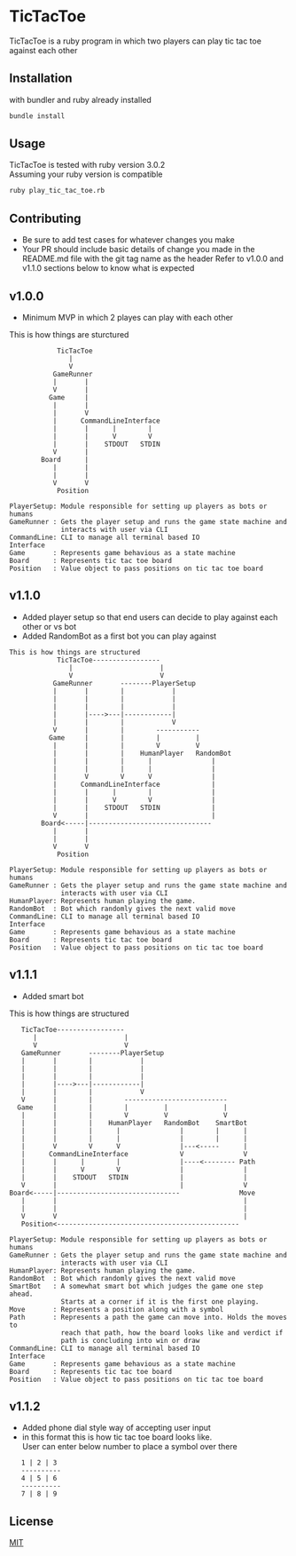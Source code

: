 # TicTacToe
TicTacToe is a ruby program in which two players can play tic tac toe against
each other

## Installation
with bundler and ruby already installed
```bash
bundle install
```

## Usage
TicTacToe is tested with ruby version 3.0.2\
Assuming your ruby version is compatible

```bash
ruby play_tic_tac_toe.rb
```

## Contributing
- Be sure to add test cases for whatever changes you make
- Your PR should include basic details of change you made
in the README.md file with the git tag name as the header
Refer to v1.0.0 and v1.1.0 sections below to know what is expected

## v1.0.0
- Minimum MVP in which 2 playes can play with each other

This is how things are sturctured
```
            TicTacToe
               |
               V
           GameRunner
           |       |
           V       |
          Game     |
           |       |
           |       V
           |      CommandLineInterface
           |       |      |        |
           |       |      V        V
           |       |    STDOUT   STDIN
           V       |
        Board      |
           |       |
           |       |
           V       V
            Position

PlayerSetup: Module responsible for setting up players as bots or humans
GameRunner : Gets the player setup and runs the game state machine and
             interacts with user via CLI
CommandLine: CLI to manage all terminal based IO
Interface
Game       : Represents game behavious as a state machine
Board      : Represents tic tac toe board
Position   : Value object to pass positions on tic tac toe board

```
## v1.1.0
- Added player setup so that end users can decide to play against
each other or vs bot
- Added RandomBot as a first bot you can play against

```
This is how things are structured
            TicTacToe-----------------
               |                      |
               V                      V
           GameRunner       --------PlayerSetup
           |       |        |            |
           |       |        |            |
           |       |        |            |
           |       |---->---|------------|
           |       |        |            V
           V       |        |        -----------
          Game     |        |        |         |
           |       |        |        V         V
           |       |        |    HumanPlayer   RandomBot
           |       |        |      |               |
           |       |        |      |               |
           |       V        V      V               |
           |      CommandLineInterface             |
           |       |      |        |               |
           |       |      V        V               |
           |       |    STDOUT   STDIN             |
           V       |                               |
        Board<-----|-------------------------------
           |       |
           |       |
           V       V
            Position

PlayerSetup: Module responsible for setting up players as bots or humans
GameRunner : Gets the player setup and runs the game state machine and
             interacts with user via CLI
HumanPlayer: Represents human playing the game.
RandomBot  : Bot which randomly gives the next valid move
CommandLine: CLI to manage all terminal based IO
Interface
Game       : Represents game behavious as a state machine
Board      : Represents tic tac toe board
Position   : Value object to pass positions on tic tac toe board
```

## v1.1.1
- Added smart bot

This is how things are structured
```
   TicTacToe-----------------
      |                      |
      V                      V
   GameRunner       --------PlayerSetup
   |       |        |            |
   |       |        |            |
   |       |        |            |
   |       |---->---|------------|
   |       |        |            V
   V       |        |        --------------------------
  Game     |        |        |         |              |
   |       |        |        V         V              V
   |       |        |    HumanPlayer   RandomBot    SmartBot
   |       |        |      |               |        |      |
   |       |        |      |               |        |      |
   |       V        V      V               |---<-----      |
   |      CommandLineInterface             V               V
   |       |      |        |               |----<-------- Path
   |       |      V        V               |               |
   |       |    STDOUT   STDIN             |               |
   V       |                               |               V
Board<-----|-------------------------------               Move
   |       |                                               |
   |       |                                               |
   V       V                                               |
   Position<----------------------------------------------

PlayerSetup: Module responsible for setting up players as bots or humans
GameRunner : Gets the player setup and runs the game state machine and
             interacts with user via CLI
HumanPlayer: Represents human playing the game.
RandomBot  : Bot which randomly gives the next valid move
SmartBot   : A somewhat smart bot which judges the game one step ahead.
             Starts at a corner if it is the first one playing.
Move       : Represents a position along with a symbol
Path       : Represents a path the game can move into. Holds the moves to
             reach that path, how the board looks like and verdict if
             path is concluding into win or draw
CommandLine: CLI to manage all terminal based IO
Interface
Game       : Represents game behavious as a state machine
Board      : Represents tic tac toe board
Position   : Value object to pass positions on tic tac toe board

```

## v1.1.2
- Added phone dial style way of accepting user input
- in this format this is how tic tac toe board looks like.\
  User can enter below number to place a symbol over there
```
   1 | 2 | 3
   ----------
   4 | 5 | 6
   ----------
   7 | 8 | 9
 ```
## License
[MIT](https://choosealicense.com/licenses/mit/)